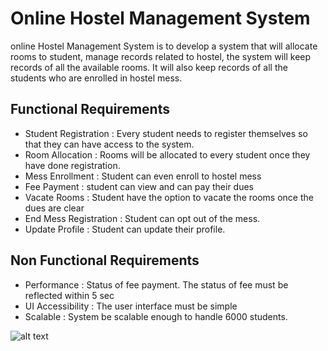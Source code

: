 # Online Hostel Management System

online Hostel Management System is to develop a system that will allocate rooms to student, manage records related to hostel, the system will keep records of all the available rooms. It will also keep records of all the students who are enrolled in hostel mess.



## Functional Requirements

- Student Registration : Every student needs to register themselves so that they can have access to the system.
- Room Allocation : Rooms will be allocated to every student once they have done registration.
- Mess Enrollment : Student can even enroll to hostel mess
- Fee Payment : student can view and can pay their dues
- Vacate Rooms : Student have the option to vacate the rooms once the dues are clear
- End Mess Registration : Student can opt out of the mess.
- Update Profile : Student can update their profile.



## Non Functional Requirements


- Performance :  Status of fee payment. The status of fee must be reflected within 5 sec
- UI Accessibility : The user interface must be simple
- Scalable : System be scalable enough to handle 6000 students.

![alt text](https://i.imgur.com/qrTQnCN.jpg)
